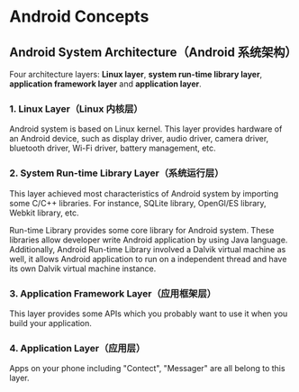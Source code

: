 # Android Concepts

## Android System Architecture（Android 系统架构）
Four architecture layers: **Linux layer**, **system run-time library layer**, **application framework layer** and **application layer**.

### 1. Linux Layer（Linux 内核层）
Android system is based on Linux kernel. This layer provides hardware of an Android device, such as display driver, audio driver, camera driver, bluetooth driver, Wi-Fi driver, battery management, etc.

### 2. System Run-time Library Layer（系统运行层）
This layer achieved most characteristics of Android system by importing some C/C++ libraries. For instance, SQLite library, OpenGl/ES library, Webkit library, etc.

Run-time Library provides some core library for Android system. These libraries allow developer write Android application by using Java language. Additionally, Android Run-time Library involved a Dalvik virtual machine as well, it allows Android application to run on a independent thread and have its own Dalvik virtual machine instance.

### 3. Application Framework Layer（应用框架层）
This layer provides some APIs which you probably want to use it when you build your application.

### 4. Application Layer（应用层）
Apps on your phone including "Contect", "Messager" are all belong to this layer.

